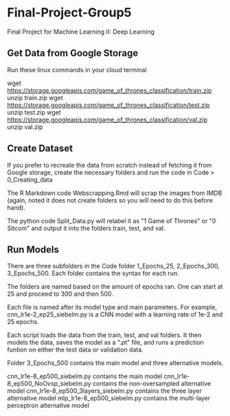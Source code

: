# Final-Project-Group5
Final Project for Machine Learning II:  Deep Learning

## Get Data from Google Storage
Run these linux commands in your cloud terminal

wget https://storage.googleapis.com/game_of_thrones_classification/train.zip
unzip train.zip
wget https://storage.googleapis.com/game_of_thrones_classification/test.zip
unzip test.zip
wget https://storage.googleapis.com/game_of_thrones_classification/val.zip
unzip val.zip

## Create Dataset
If you prefer to recreate the data from scratch instead of fetching it from Google storage, create the necessary folders and run the code in Code > 0_Creating_data 

The R Markdown code Webscrapping.Rmd will scrap the images from IMDB (again, noted it does not create folders so you will need to do this before hand).

The python code Split_Data.py will relabel it as "1 Game of Thrones" or "0 Sitcom" and output it into the folders train, test, and val.

## Run Models

There are three subfolders in the Code folder 1_Epochs_25, 2_Epochs_300, 3_Epochs_500.  Each folder contains the syntax for each run.  

The folders are named based on the amount of epochs ran.  One can start at 25 and proceed to 300 and then 500.

Each file is named after its model type and main parameters.  For example, cnn_lr1e-2_ep25_siebelm.py is a CNN model with a learning rate of 1e-2 and 25 epochs.

Each script loads the data from the train, test, and val folders.  It then models the data, saves the model as a ".pt" file, and runs a prediction funtion on either the test data or validation data.

Folder 3_Epochs_500 contains the main model and three alternative models.

cnn_lr1e-8_ep500_siebelm.py contains the main model
cnn_lr1e-8_ep500_NoOvsp_siebelm.py contains the non-oversampled alternative model
cnn_lr1e-8_ep500_3layers_siebelm.py contains the three layer alternative model
mlp_lr1e-8_ep500_siebelm.py contains the multi-layer perceptron alternative model